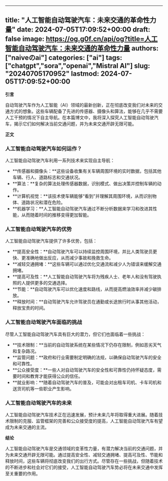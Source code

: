 
---
title: "人工智能自动驾驶汽车：未来交通的革命性力量"
date: 2024-07-05T17:09:52+00:00
draft: false
image: https://og.g0f.cn/api/og?title=人工智能自动驾驶汽车：未来交通的革命性力量
authors: ["naiveのai"]
categories: ["ai"]
tags: ["chatgpt","sora","openai","Mistral AI"]
slug: "20240705170952"
lastmod: 2024-07-05T17:09:52+00:00
---
**引言**

自动驾驶汽车作为人工智能（AI）领域的最新创新，正在彻底改变我们对未来的交通方式的想象。这些车辆配备了先进的传感器、摄像头和算法，能够在几乎不需要人工干预的情况下自主导航。在本篇博文中，我将深入探究人工智能自动驾驶汽车，揭示它们如何解决当前交通问题，并为未来交通开辟无限可能。

**正文**

### 人工智能自动驾驶汽车如何运作？

人工智能自动驾驶汽车利用一系列技术来实现自主导航：

* **传感器和摄像头：**这些设备收集有关车辆周围环境的实时数据，包括其他车辆、行人、道路标志和交通状况。
* **算法：**复杂的算法处理传感器数据，识别模式、做出决策并控制车辆的动作。
* **计算机视觉：**该技术使车辆能够“看到”并理解其周围环境，从而识别物体、道路状况和潜在危险。
* **机器学习：**人工智能自动驾驶汽车通过不断分析数据来学习和改进其性能，从而随着时间的推移变得更加智能。

### 人工智能自动驾驶汽车的优势

人工智能自动驾驶汽车提供了许多优势，包括：

* **提高安全性：**自动驾驶汽车可以持续监控周围环境，并比人类驾驶员更快、更准确地做出反应，从而减少事故和挽救生命。
* **减轻交通拥堵：**这些车辆可以通过优化交通流和减少人为错误来缓解交通拥堵。
* **提高可及性：**人工智能自动驾驶汽车将为残疾人士、老年人和没有驾驶执照的人提供更多的交通选择。
* **节能：**自动驾驶汽车可以优化速度和路线，从而提高燃油效率并减少碳排放。
* **释放时间：**自动驾驶汽车允许驾驶员在通勤或长途旅行时从事其他活动，释放宝贵的时间。

### 人工智能自动驾驶汽车面临的挑战

尽管人工智能自动驾驶汽车具有巨大的潜力，但它们也面临着一些挑战：

* **技术限制：**当前的自动驾驶系统在某些情况下仍存在限制，例如恶劣天气和复杂路况。
* **监管问题：**政府和行业需要制定明确的法规，以确保自动驾驶汽车的安全和可靠性。
* **公众接受度：**一些人对自动驾驶汽车的安全性和可靠性仍持怀疑态度，需要时间和教育才能获得公众的信任。
* **就业影响：**随着自动驾驶汽车的普及，可能会对出租车司机、卡车司机和送货司机等一些职业产生影响。

### 人工智能自动驾驶汽车的未来

人工智能自动驾驶汽车技术正在迅速发展，预计未来几年将取得重大进展。随着技术限制的克服、监管框架的完善和公众接受度的提高，人工智能自动驾驶汽车有望成为未来交通的主流。

**结论**

人工智能自动驾驶汽车是交通领域的变革性力量，有潜力解决当前的交通问题，并为未来交通开辟无限可能。通过提高安全性、减轻交通拥堵、提高可及性、节能和释放时间，这些车辆将彻底改变我们的出行方式。尽管存在一些挑战，但随着技术的不断进步和社会对它们的接受，人工智能自动驾驶汽车势必将在未来交通中发挥至关重要的作用。